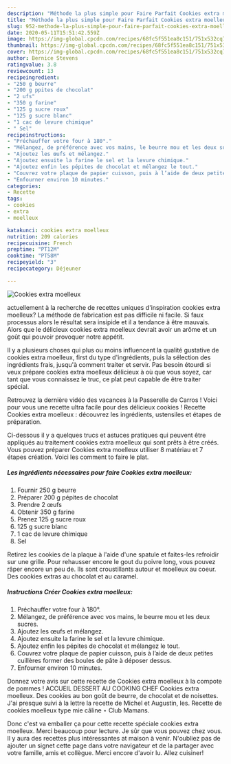 ```yaml
---
description: "Méthode la plus simple pour Faire Parfait Cookies extra moelleux"
title: "Méthode la plus simple pour Faire Parfait Cookies extra moelleux"
slug: 952-methode-la-plus-simple-pour-faire-parfait-cookies-extra-moelleux
date: 2020-05-11T15:51:42.559Z
image: https://img-global.cpcdn.com/recipes/68fc5f551ea8c151/751x532cq70/cookies-extra-moelleux-photo-principale-de-la-recette.jpg
thumbnail: https://img-global.cpcdn.com/recipes/68fc5f551ea8c151/751x532cq70/cookies-extra-moelleux-photo-principale-de-la-recette.jpg
cover: https://img-global.cpcdn.com/recipes/68fc5f551ea8c151/751x532cq70/cookies-extra-moelleux-photo-principale-de-la-recette.jpg
author: Bernice Stevens
ratingvalue: 3.8
reviewcount: 13
recipeingredient:
- "250 g beurre"
- "200 g ppites de chocolat"
- "2 ufs"
- "350 g farine"
- "125 g sucre roux"
- "125 g sucre blanc"
- "1 cac de levure chimique"
- " Sel"
recipeinstructions:
- "Préchauffer votre four à 180°."
- "Mélangez, de préférence avec vos mains, le beurre mou et les deux sucres."
- "Ajoutez les œufs et mélangez."
- "Ajoutez ensuite la farine le sel et la levure chimique."
- "Ajoutez enfin les pépites de chocolat et mélangez le tout."
- "Couvrez votre plaque de papier cuisson, puis à l’aide de deux petites cuillères former des boules de pâte à déposer dessus."
- "Enfourner environ 10 minutes."
categories:
- Recette
tags:
- cookies
- extra
- moelleux

katakunci: cookies extra moelleux 
nutrition: 209 calories
recipecuisine: French
preptime: "PT12M"
cooktime: "PT58M"
recipeyield: "3"
recipecategory: Déjeuner

---
```



![Cookies extra moelleux](https://img-global.cpcdn.com/recipes/68fc5f551ea8c151/751x532cq70/cookies-extra-moelleux-photo-principale-de-la-recette.jpg)

actuellement à la recherche de recettes uniques d'inspiration cookies extra moelleux? La méthode de fabrication est pas difficile ni facile. Si faux processus alors le résultat sera insipide et il a tendance à être mauvais. Alors que le délicieux cookies extra moelleux devrait avoir un arôme et un goût qui pouvoir provoquer notre appétit.

Il y a plusieurs choses qui plus ou moins influencent la qualité gustative de cookies extra moelleux, first du type d'ingrédients, puis la sélection des ingrédients frais, jusqu'à comment traiter et servir. Pas besoin étourdi si veux prépare cookies extra moelleux délicieux à où que vous soyez, car tant que vous connaissez le truc, ce plat peut capable de être traiter spécial.

Retrouvez la dernière vidéo des vacances à la Passerelle de Carros ! Voici pour vous une recette ultra facile pour des délicieux cookies ! Recette Cookies extra moelleux : découvrez les ingrédients, ustensiles et étapes de préparation.


Ci-dessous il y a quelques trucs et astuces pratiques qui peuvent être appliqués au traitement cookies extra moelleux qui sont prêts à être créés. Vous pouvez préparer Cookies extra moelleux utiliser 8 matériau et 7 étapes création. Voici les comment to faire le plat.

<!--inarticleads1-->

##### Les ingrédients nécessaires pour faire Cookies extra moelleux:

1. Fournir 250 g beurre
1. Préparer 200 g pépites de chocolat
1. Prendre 2 œufs
1. Obtenir 350 g farine
1. Prenez 125 g sucre roux
1.  125 g sucre blanc
1.  1 cac de levure chimique
1.   Sel


Retirez les cookies de la plaque à l&#39;aide d&#39;une spatule et faites-les refroidir sur une grille. Pour rehausser encore le gout du poivre long, vous pouvez râper encore un peu de. Ils sont croustillants autour et moelleux au coeur. Des cookies extras au chocolat et au caramel. 

<!--inarticleads2-->

##### Instructions Créer Cookies extra moelleux:

1. Préchauffer votre four à 180°.
1. Mélangez, de préférence avec vos mains, le beurre mou et les deux sucres.
1. Ajoutez les œufs et mélangez.
1. Ajoutez ensuite la farine le sel et la levure chimique.
1. Ajoutez enfin les pépites de chocolat et mélangez le tout.
1. Couvrez votre plaque de papier cuisson, puis à l’aide de deux petites cuillères former des boules de pâte à déposer dessus.
1. Enfourner environ 10 minutes.


Donnez votre avis sur cette recette de Cookies extra moelleux à la compote de pommes ! ACCUEIL DESSERT AU COOKING CHEF Cookies extra moelleux. Des cookies au bon goût de beurre, de chocolat et de noisettes. J&#39;ai presque suivi à la lettre la recette de Michel et Augustin, les. Recette de cookies moelleux type mie câline ⋆ Club Mamans. 


Donc c'est va emballer ça pour cette recette spéciale cookies extra moelleux. Merci beaucoup pour lecture. Je sûr que vous pouvez chez vous. Il y aura des recettes plus  intéressantes at maison à venir. N'oubliez pas de ajouter un signet cette page dans votre navigateur et de la partager avec votre famille, amis et collègue. Merci encore d'avoir lu. Allez cuisiner!
